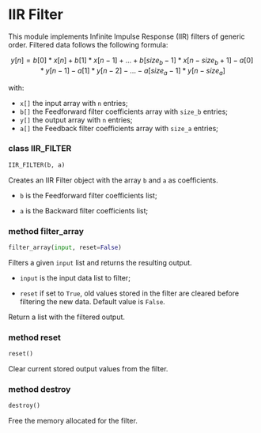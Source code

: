 # IIR Filter

This module implements Infinite Impulse Response (IIR) filters of generic order.
Filtered data follows the following formula:
```math
y[n] = b[0] * x[n] + b[1] * x[n-1] + ... + b[size_b - 1] * x[n - size_b + 1]
    - a[0] * y[n-1] - a[1] * y[n-2] - ... - a[size_a - 1] * y[n - size_a]
```
with:
* `x[]` the input array with `n` entries;
* `b[]` the Feedforward filter coefficients array with `size_b` entries;
* `y[]` the output array with `n` entries;
* `a[]` the Feedback filter coefficients array with `size_a` entries;

### class IIR_FILTER
```python
IIR_FILTER(b, a)
```
Creates an IIR Filter object with the array `b` and `a` as coefficients.

* `b` is the Feedforward filter coefficients list;

* `a` is the Backward filter coefficients list;

### method filter_array
```python
filter_array(input, reset=False)
```
Filters a given `input` list and returns the resulting output.

* `input` is the input data list to filter;

* `reset` if set to `True`, old values stored in the filter are cleared before filtering the new data. Default value is `False`.

Return a list with the filtered output.

### method reset
```python
reset()
```
Clear current stored output values from the filter.

### method destroy
```python
destroy()
```
Free the memory allocated for the filter.
